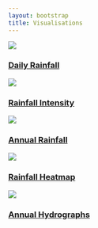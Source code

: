 ```yaml
---
layout: bootstrap
title: Visualisations
---
```



<div class="container grid">
  <div class="row">
   <div class="col-md-4">
      <div class="vis-example">
      <a href="../visualisations/daily-rainfall"><img src="../assets/images/daily-rainfall.JPG"></a>
      <div class="vis-title-con">
       <a href="../visualisations/daily-rainfall" class="vis-title"><h3>Daily Rainfall</h3></a>
      </div>
     </div>
    </div>
   <div class="col-md-4">
      <div class="vis-example">
      <a href="../visualisations/rainfall-intensity"><img src="../assets/images/rainfall-intensity.JPG"></a>
      <div class="vis-title-con">
       <a href="../visualisations/rainfall-intensity" class="vis-title"><h3>Rainfall Intensity</h3></a>
      </div>
     </div>
    </div>
    <div class="col-md-4">
      <div class="vis-example">
      <a href="../visualisations/annual-rainfall"><img src="../assets/images/annual-rainfall.JPG"></a>
      <div class="vis-title-con">
       <a href="../visualisations/annual-rainfall" class="vis-title"><h3>Annual Rainfall</h3></a>
      </div>
     </div>
    </div>
  </div>  
  <div class="row">
   <div class="col-md-4">
      <div class="vis-example">
      <a href="../visualisations/monthly-rainfall-heatmap"><img src="../assets/images/monthly-rainfall-grid.JPG"></a>
      <div class="vis-title-con">
       <a href="../visualisations/monthly-rainfall-heatmap" class="vis-title"><h3>Rainfall Heatmap</h3></a>
      </div>
     </div>
    </div>
   <div class="col-md-4">
      <div class="vis-example">
      <a href="../visualisations/lyd-annual-hydrograph"><img src="../assets/images/lyd-hydrograph.JPG"></a>
      <div class="vis-title-con">
       <a href="../visualisations/lyd-annual-hydrograph" class="vis-title"><h3>Annual Hydrographs</h3></a>
      </div>
     </div>
   </div>
  </div>

</div>